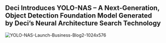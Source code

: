## Deci Introduces YOLO-NAS – A Next-Generation, Object Detection Foundation Model Generated by Deci’s Neural Architecture Search Technology
![YOLO-NAS-Launch-Business-Blog2-1024x576](https://user-images.githubusercontent.com/112707550/236440409-ad2a82f0-bbd0-4fec-b11f-3e8848327d90.jpg)
